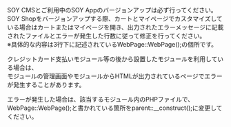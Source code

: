 SOY CMSとご利用中のSOY Appのバージョンアップは必ず行ってください。  
SOY Shopをバージョンアップする際、カートとマイページでカスタマイズしている場合はカートまたはマイページを開き、出力されたエラーメッセージに記載されたファイルとエラーが発生した行数に従って修正を行ってください。  
※具体的な内容は3行下に記述されているWebPage::WebPage();の個所です。  
  
クレジットカード支払いモジュール等の後から設置したモジュールを利用している場合は、  
モジュールの管理画面やモジュールからHTMLが出力されているページでエラーが発生することがあります。  
  
エラーが発生した場合は、該当するモジュール内のPHPファイルで、WebPage::WebPage();と書かれている箇所をparent::__construct();に変更してください。  
 
